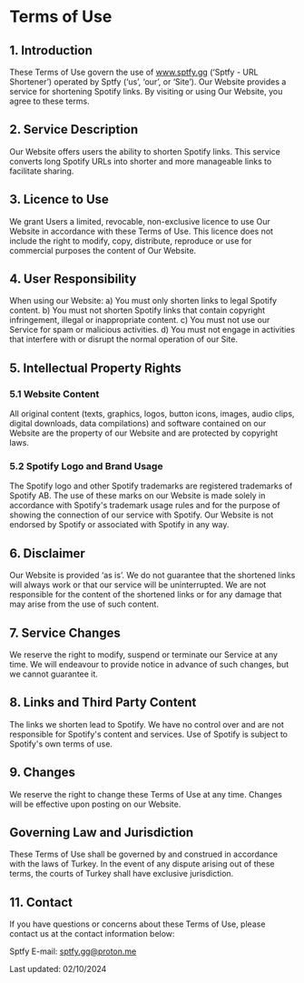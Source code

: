 # Terms of Use

## 1. Introduction

These Terms of Use govern the use of www.sptfy.gg (‘Sptfy - URL Shortener’) operated by Sptfy (‘us’, ‘our’, or ‘Site’). Our Website provides a service for shortening Spotify links. By visiting or using Our Website, you agree to these terms.

## 2. Service Description

Our Website offers users the ability to shorten Spotify links. This service converts long Spotify URLs into shorter and more manageable links to facilitate sharing.

## 3. Licence to Use

We grant Users a limited, revocable, non-exclusive licence to use Our Website in accordance with these Terms of Use. This licence does not include the right to modify, copy, distribute, reproduce or use for commercial purposes the content of Our Website.

## 4. User Responsibility

When using our Website:
a) You must only shorten links to legal Spotify content.
b) You must not shorten Spotify links that contain copyright infringement, illegal or inappropriate content.
c) You must not use our Service for spam or malicious activities.
d) You must not engage in activities that interfere with or disrupt the normal operation of our Site.

## 5. Intellectual Property Rights

### 5.1 Website Content
All original content (texts, graphics, logos, button icons, images, audio clips, digital downloads, data compilations) and software contained on our Website are the property of our Website and are protected by copyright laws.

### 5.2 Spotify Logo and Brand Usage
The Spotify logo and other Spotify trademarks are registered trademarks of Spotify AB. The use of these marks on our Website is made solely in accordance with Spotify's trademark usage rules and for the purpose of showing the connection of our service with Spotify. Our Website is not endorsed by Spotify or associated with Spotify in any way.

## 6. Disclaimer

Our Website is provided ‘as is’. We do not guarantee that the shortened links will always work or that our service will be uninterrupted. We are not responsible for the content of the shortened links or for any damage that may arise from the use of such content.

## 7. Service Changes

We reserve the right to modify, suspend or terminate our Service at any time. We will endeavour to provide notice in advance of such changes, but we cannot guarantee it.

## 8. Links and Third Party Content

The links we shorten lead to Spotify. We have no control over and are not responsible for Spotify's content and services. Use of Spotify is subject to Spotify's own terms of use.

## 9. Changes

We reserve the right to change these Terms of Use at any time. Changes will be effective upon posting on our Website.

## Governing Law and Jurisdiction

These Terms of Use shall be governed by and construed in accordance with the laws of Turkey. In the event of any dispute arising out of these terms, the courts of Turkey shall have exclusive jurisdiction.

## 11. Contact

If you have questions or concerns about these Terms of Use, please contact us at the contact information below:

Sptfy
E-mail: sptfy.gg@proton.me

Last updated: 02/10/2024
